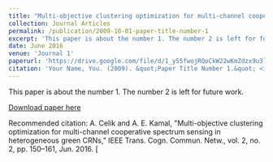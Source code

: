 ```yaml
---
title: "Multi-objective clustering optimization for multi-channel cooperative spectrum sensing in heterogeneous green CRNs"
collection: Journal Articles
permalink: /publication/2009-10-01-paper-title-number-1
excerpt: 'This paper is about the number 1. The number 2 is left for future work.'
date: June 2016
venue: 'Journal 1'
paperurl: 'https://drive.google.com/file/d/1_y55fwojRQoCkW22wKmZdzx9u3lWg8Mr/view?usp=sharing'
citation: 'Your Name, You. (2009). &quot;Paper Title Number 1.&quot; <i>Journal 1</i>. 1(1).'
---
```

This paper is about the number 1. The number 2 is left for future work.

[Download paper here](http://academicpages.github.io/files/paper1.pdf)

Recommended citation: A. Celik and A. E. Kamal, "Multi-objective clustering optimization for multi-channel cooperative spectrum sensing in heterogeneous green CRNs," IEEE Trans. Cogn. Commun. Netw., vol. 2, no. 2, pp. 150–161, Jun. 2016. [
